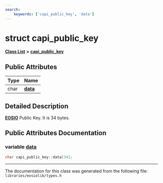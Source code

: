 ```yaml
---
search:
    keywords: ['capi_public_key', 'data']
---
```


# struct capi\_public\_key

[**Class List**](annotated.md) **>** [**capi\_public\_key**](structcapi__public__key.md)


## Public Attributes

|Type|Name|
|-----|-----|
|char|[**data**](structcapi__public__key_ab4fb9fec8d0d6cc076baf49bba28e176.md#1ab4fb9fec8d0d6cc076baf49bba28e176)|


## Detailed Description

**[EOSIO](struct_e_o_s_i_o.md)** Public Key. It is 34 bytes. 
## Public Attributes Documentation

### variable <a id="1ab4fb9fec8d0d6cc076baf49bba28e176" href="#1ab4fb9fec8d0d6cc076baf49bba28e176">data</a>

```cpp
char capi_public_key::data[34];
```





----------------------------------------
The documentation for this class was generated from the following file: `libraries/eosiolib/types.h`
